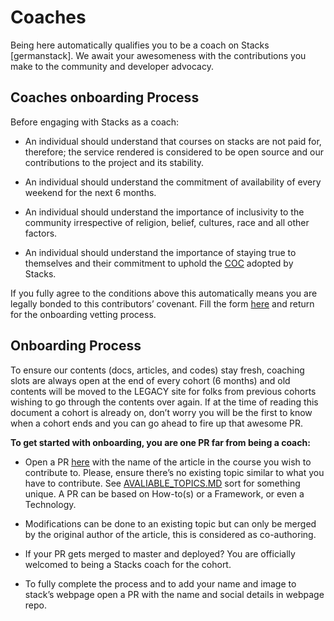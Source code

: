 # Coaches

Being here automatically qualifies you to be a coach on Stacks [germanstack]. We await your awesomeness with the contributions you make to the community and developer advocacy. 

## Coaches onboarding Process 
Before engaging with Stacks as a coach: 

- An individual should understand that courses on stacks are not paid for, therefore; the service rendered is considered to be open source and our contributions to the project and its stability.

- An individual should understand the commitment of availability of every weekend for the next 6 months. 

- An individual should understand the importance of inclusivity to the community irrespective of religion, belief, cultures, race and all other factors. 

- An individual should understand the importance of staying true to themselves and their commitment to uphold the [COC](https://github.com/germanstack/coaches/blob/master/CODE_OF_CONDUCT.md) adopted by Stacks. 


If you fully agree to the conditions above this automatically means you are legally bonded to this contributors’ covenant. Fill the form [here](https://goo.gl/forms/ACtFziaeX5pnU9mg2) and return for the onboarding vetting process. 

## Onboarding Process

To ensure our contents (docs, articles, and codes) stay fresh, coaching slots are always open at the end of every cohort (6 months) and old contents will be moved to the LEGACY site for folks from previous cohorts wishing to go through the contents over again. If at the time of reading this document a cohort is already on, don’t worry you will be the first to know when a cohort ends and you can go ahead to fire up that awesome PR.

**To get started with onboarding, you are one PR far from being a coach:**

- Open a PR [here](https://github.com/germanstack/german-docs/tree/master/src/pages) with the name of the article in the course you wish to contribute to. Please, ensure there’s no existing topic similar to what you have to contribute. See [AVALIABLE_TOPICS.MD](https://github.com/germanstack/coaches/blob/master/AVAILABLE_TOPICS.md) sort for something unique. A PR can be based on How-to(s) or a Framework, or even a Technology.

- Modifications can be done to an existing topic but can only be merged by the original author of the article, this is considered as co-authoring. 

- If your PR gets merged to master and deployed? You are officially welcomed to being a Stacks coach for the cohort.

- To fully complete the process and to add your name and image to stack’s webpage open a PR with the name and social details in webpage repo. 

